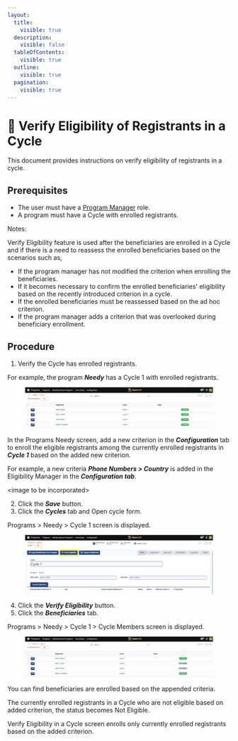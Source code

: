 ```yaml
---
layout:
  title:
    visible: true
  description:
    visible: false
  tableOfContents:
    visible: true
  outline:
    visible: true
  pagination:
    visible: true
---
```


# 📔 Verify Eligibility of Registrants in a Cycle

This document provides instructions on verify eligibility of registrants in a cycle.

## Prerequisites

* The user must have a [Program Manager](../../../features/program-management/role-of-a-program-manager.md) role.
* A program must have a Cycle with enrolled registrants.

Notes:

Verify Eligibility feature is used after the beneficiaries are enrolled in a Cycle and if there is a need to reassess the enrolled beneficiaries based on the scenarios such as,

* If the program manager has not modified the criterion when enrolling the beneficiaries.
* If it becomes necessary to confirm the enrolled beneficiaries' eligibility based on the recently introduced criterion in a cycle.
* If the enrolled beneficiaries must be reassessed based on the ad hoc criterion.
* If the program manager adds a criterion that was overlooked during beneficiary enrollment.

## Procedure

1. Verify the Cycle has enrolled registrants.

For example, the program _**Needy**_ has a Cycle 1 with enrolled registrants.

<figure><img src="../../../../.gitbook/assets/program-cycle.png" alt=""><figcaption></figcaption></figure>

In the Programs Needy screen, add a new criterion in the _**Configuration**_ tab to enroll the eligible registrants among the currently enrolled registrants in _**Cycle 1**_ based on the added new criterion.&#x20;

For example, a new criteria _**Phone Numbers > Country**_ is added in the Eligibility Manager in the _**Configuration tab**_.

\<image to be incorporated>

2. Click the _**Save**_ button.
3. Click the _**Cycles**_ tab and Open cycle form.

Programs > Needy > Cycle 1 screen is displayed.

<figure><img src="../../../../.gitbook/assets/cycle 1-screen.png" alt=""><figcaption></figcaption></figure>

4. Click the _**Verify Eligibility**_ button.
5. Click the _**Beneficiaries**_ tab.

Programs > Needy > Cycle 1 > Cycle Members screen is displayed.

<figure><img src="../../../../.gitbook/assets/cycle-member.png" alt=""><figcaption></figcaption></figure>

You can find beneficiaries are enrolled based on the appended criteria.&#x20;

The currently enrolled registrants in a Cycle who are not eligible based on added criterion, the status becomes Not Eligible.&#x20;

Verify Eligibility in a Cycle screen enrolls only currently enrolled registrants based on the added criterion.
